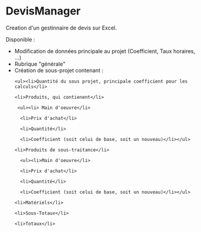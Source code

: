 # DevisManager

Creation d'un gestinnaire de devis sur Excel.

Disponible :
<ul>
  <li>Modification de données principale au projet (Coefficient, Taux horaires, ...)</li>
  
  <li>Rubrique "générale"</li>
  
  <li>Création de sous-projet contenant :</li>
  
    <ul><li>Quantité du sous projet, principale coefficient pour les calculs</li>
    
    <li>Produits, qui contienent</li>
    
     <ul><li> Main d'oeuvre</li>
      
      <li>Prix d'achat</li>
      
      <li>Quantité</li>
      
      <li>Coefficient (soit celui de base, soit un nouveau)</li></ul>
      
    <li>Produits de sous-traitance</li>
    
      <ul><li>Main d'oeuvre</li>
      
      <li>Prix d'achat</li>
      
      <li>Quantité</li>
      
      <li>Coefficient (soit celui de base, soit un nouveau)</li></ul>
      
    <li>Matériels</li>
    
    <li>Sous-Totaux</li>
    
    <li>Totaux</li>
</ul>
  
